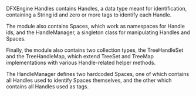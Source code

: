 DFXEngine Handles contains Handles, a data type meant for identification, containing a String
id and zero or more tags to identify each Handle. 

The module also contains Spaces, which work as namespaces for Handle ids, and the HandleManager,
a singleton class for manipulating Handles and Spaces. 

Finally, the module also contains two collection types, the TreeHandleSet and the
TreeHandleMap, which extend TreeSet and TreeMap implementations with various Handle-related
helper methods.

The HandleManager defines two hardcoded Spaces, one of which contains all Handles used to
identify Spaces themselves, and the other which contains all Handles used as tags.